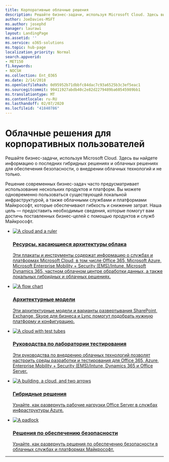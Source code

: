 ```yaml
---
title: Корпоративные облачные решения
description: Решайте бизнес-задачи, используя Microsoft Cloud. Здесь вы найдете информацию о последних гибридных решениях и облачных решениях для обеспечения безопасности, о внедрении облачных технологий и не только.
author: JoeDavies-MSFT
ms.author: josephd
manager: laurawi
layout: LandingPage
ms.assetid: ''
ms.service: o365-solutions
ms.topic: hub-page
localization_priority: Normal
search.appverid:
- MET150
f1.keywords:
- NOCSH
ms.collection: Ent_O365
ms.date: 2/14/2018
ms.openlocfilehash: 0d95952b71dbbfc84dac7c93a6525b3c3ef5eac1
ms.sourcegitcommit: 99411927abdb40c2e82d2279489ba60545989bb1
ms.translationtype: MT
ms.contentlocale: ru-RU
ms.lasthandoff: 02/07/2020
ms.locfileid: "41840786"
---
```

<h1>Облачные решения для корпоративных пользователей</h1>
<p>Решайте бизнес-задачи, используя Microsoft Cloud. Здесь вы найдете информацию о последних гибридных решениях и облачных решениях для обеспечения безопасности, о внедрении облачных технологий и не только.</p>
<p>Решение современных бизнес-задач часто предусматривает использование нескольких продуктов и платформ. Вы можете одновременно пользоваться существующей локальной инфраструктурой, а также облачными службами и платформами Майкрософт, которые обеспечивают гибкость и снижение затрат. Наша цель — предоставить необходимые сведения, которые помогут вам достичь поставленных бизнес-целей с помощью продуктов и служб Майкрософт.</p>
<ul class="cardsF panelContent">
    <li>
        <a href="/office365/enterprise/microsoft-cloud-it-architecture-resources">
        <div class="cardSize">
            <div class="cardPadding">
                <div class="card">
                    <div class="cardImageOuter">
                        <div class="cardImage">
                            <img src="https://docs.microsoft.com/office/media/icons/cloud-architecture2.svg" alt="A cloud and a ruler" />
                        </div>
                    </div>
                    <div class="cardText">
                        <h3>Ресурсы, касающиеся архитектуры облака</h3>
                <p>Эти плакаты и инструменты содержат информацию о службах и платформах Microsoft Cloud, в том числе Office 365, Microsoft Azure, Microsoft Enterprise Mobility + Security (EMS)/Intune, Microsoft Dynamics 365, частном облачном центре обработки данных, а также локальных гибридных и облачных решениях.</p>
                    </div>
                </div>
            </div>
        </div>
        </a>
    </li> 
    <li>
        <a href="/office365/enterprise/architectural-models-for-sharepoint-exchange-skype-for-business-and-lync">
        <div class="cardSize">
            <div class="cardPadding">
                <div class="card">
                    <div class="cardImageOuter">
                        <div class="cardImage">
                            <img src="https://docs.microsoft.com/office/media/icons/process-flow.svg" alt="A flow chart" />
                        </div>
                    </div>
                    <div class="cardText">
                        <h3>Архитектурные модели</h3>
                <p>Эти архитектурные модели и варианты развертывания SharePoint, Exchange, Skype для бизнеса и Lync помогут подобрать нужную платформу и конфигурацию.</p>
                    </div>
                </div>
            </div>
        </div>
        </a>
    </li>
    <li>
        <a href="/office365/enterprise/cloud-adoption-test-lab-guides-tlgs">
        <div class="cardSize">
            <div class="cardPadding">
                <div class="card">
                    <div class="cardImageOuter">
                        <div class="cardImage">
                            <img src="https://docs.microsoft.com/office/media/icons/cloud-devtest.svg" alt="A cloud with test tubes" />
                        </div>
                    </div>
                    <div class="cardText">
                        <h3>Руководства по лаборатории тестирования</h3>
                <p>Эти руководства по внедрению облачных технологий позволят настроить среды разработки и тестирования для Office 365, Azure, Enterprise Mobility + Security (EMS)/Intune, Dynamics 365 и Office Server.</p>
                    </div>
                </div>
            </div>
        </div>
        </a>
    </li>
    <li>
        <a href="/office365/enterprise/hybrid-solutions">
        <div class="cardSize">
            <div class="cardPadding">
                <div class="card">
                    <div class="cardImageOuter">
                        <div class="cardImage">
                            <img src="https://docs.microsoft.com/office/media/icons/hybrid.svg" alt="A building, a cloud, and two arrows" />
                        </div>
                    </div>
                    <div class="cardText">
                        <h3>Гибридные решения</h3>
                <p>Узнайте, как развернуть рабочие нагрузки Office Server в службах инфраструктуры Azure.</p>
                    </div>
                </div>
            </div>
        </div>
        </a>
    </li>
    <li>
        <a href="/office365/enterprise/security-solutions">
        <div class="cardSize">
            <div class="cardPadding">
                <div class="card">
                    <div class="cardImageOuter">
                        <div class="cardImage">
                            <img src="https://docs.microsoft.com/office/media/icons/lock-protected.svg" alt="A padlock" />
                        </div>
                    </div>
                    <div class="cardText">
                        <h3>Решения по обеспечению безопасности</h3>
                <p>Узнайте, как развернуть решения по обеспечению безопасности в облачных службах и платформах Майкрософт.</p>
                    </div>
                </div>
            </div>
        </div>
        </a>
    </li>
</ul>

---



